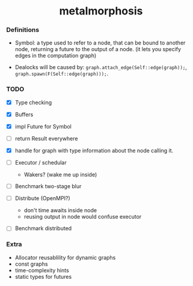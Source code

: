 <div align="center">
<h1> metalmorphosis </h1>
</div>

### Definitions
- Symbol: a type used to refer to a node,
  that can be bound to another node, returning a future to the output of a node.
  (it lets you specify edges in the computation graph)

- Dealocks will be caused by:
`graph.attach_edge(Self::edge(graph));`,
`graph.spawn(F(Self::edge(graph)));`.

### TODO
- [X] Type checking
- [X] Buffers
- [X] impl Future for Symbol

- [ ] return Result everywhere
- [X] handle for graph with type information about the node calling it.

- [ ] Executor / schedular
    - Wakers? (wake me up inside)
- [ ] Benchmark two-stage blur
- [ ] Distribute (OpenMPI?)
    - don't time awaits inside node
    - reusing output in node would confuse executor
- [ ] Benchmark distributed

### Extra
- Allocator reusablility for dynamic graphs
- const graphs
- time-complexity hints
- static types for futures
